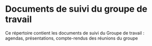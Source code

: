 # Documents de suivi du groupe de travail

Ce répertoire contient les documents de suivi du Groupe de travail : agendas, présentations, compte-rendus des réunions du groupe